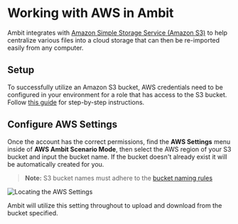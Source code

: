 # Working with AWS in Ambit

Ambit integrates with [Amazon Simple Storage Service (Amazon S3)](https://docs.aws.amazon.com/AmazonS3/latest/userguide/Welcome.html) to help centralize various files into a cloud storage that can then be re-imported easily from any computer.

## Setup

To successfully utilize an Amazon S3 bucket, AWS credentials need to be configured in your environment for a role that has access to the S3 bucket. Follow [this guide](https://docs.aws.amazon.com/sdk-for-cpp/v1/developer-guide/credentials.html) for step-by-step instructions.

## Configure AWS Settings

Once the account has the correct permissions, find the **AWS Settings** menu inside of **AWS Ambit Scenario Mode**, then select the AWS region of your S3 bucket and input the bucket name. If the bucket doesn't already exist it will be automatically created for you.

> **Note:** S3 bucket names must adhere to the [bucket naming rules](https://docs.aws.amazon.com/AmazonS3/latest/userguide/bucketnamingrules.html)

![Locating the AWS Settings](./images/aws-settings/AwsSettingsMenu.png)

Ambit will utilize this setting throughout to upload and download from the bucket specified.
